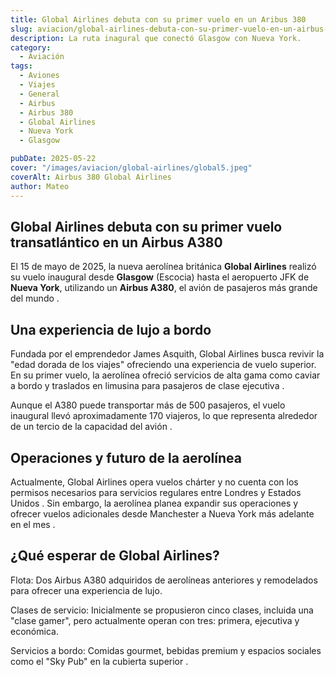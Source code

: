 ```yaml
---
title: Global Airlines debuta con su primer vuelo en un Aribus 380
slug: aviacion/global-airlines-debuta-con-su-primer-vuelo-en-un-airbus-380
description: La ruta inagural que conectó Glasgow con Nueva York.
category:
  - Aviación
tags:
  - Aviones
  - Viajes
  - General
  - Airbus
  - Airbus 380
  - Global Airlines
  - Nueva York
  - Glasgow

pubDate: 2025-05-22
cover: "/images/aviacion/global-airlines/global5.jpeg"
coverAlt: Airbus 380 Global Airlines
author: Mateo
---
```


## Global Airlines debuta con su primer vuelo transatlántico en un Airbus A380
El 15 de mayo de 2025, la nueva aerolínea británica **Global Airlines** realizó su vuelo inaugural desde **Glasgow** (Escocia) hasta el aeropuerto JFK de **Nueva York**, utilizando un **Airbus A380**, el avión de pasajeros más grande del mundo .
<img src="/images/aviacion/global-airlines/global-large.jpeg" alt="">

## Una experiencia de lujo a bordo
Fundada por el emprendedor James Asquith, Global Airlines busca revivir la "edad dorada de los viajes" ofreciendo una experiencia de vuelo superior. En su primer vuelo, la aerolínea ofreció servicios de alta gama como caviar a bordo y traslados en limusina para pasajeros de clase ejecutiva .
<img src="/images/aviacion/global-airlines/global2.jpeg" alt="">


Aunque el A380 puede transportar más de 500 pasajeros, el vuelo inaugural llevó aproximadamente 170 viajeros, lo que representa alrededor de un tercio de la capacidad del avión .


## Operaciones y futuro de la aerolínea
Actualmente, Global Airlines opera vuelos chárter y no cuenta con los permisos necesarios para servicios regulares entre Londres y Estados Unidos . Sin embargo, la aerolínea planea expandir sus operaciones y ofrecer vuelos adicionales desde Manchester a Nueva York más adelante en el mes .
<img src="/images/aviacion/global-airlines/global9.jpeg" alt="">

## ¿Qué esperar de Global Airlines?
Flota: Dos Airbus A380 adquiridos de aerolíneas anteriores y remodelados para ofrecer una experiencia de lujo.

Clases de servicio: Inicialmente se propusieron cinco clases, incluida una "clase gamer", pero actualmente operan con tres: primera, ejecutiva y económica.

Servicios a bordo: Comidas gourmet, bebidas premium y espacios sociales como el "Sky Pub" en la cubierta superior .
<img src="/images/aviacion/global-airlines/global.webp" alt="">
